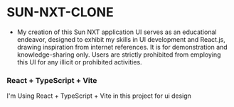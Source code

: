 # SUN-NXT-CLONE

- My creation of this Sun NXT application UI serves as an
  educational endeavor, designed to exhibit my skills in UI development
  and React.js, drawing inspiration from internet references. It is for
  demonstration and knowledge-sharing only. Users are strictly
  prohibited from employing this UI for any illicit or prohibited
  activities.

### React + TypeScript + Vite

I'm Using React + TypeScript + Vite in this project for ui design
